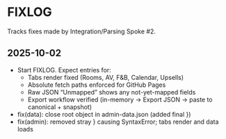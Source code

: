 # FIXLOG

Tracks fixes made by Integration/Parsing Spoke #2.

## 2025-10-02
- Start FIXLOG. Expect entries for:
  - Tabs render fixed (Rooms, AV, F&B, Calendar, Upsells)
  - Absolute fetch paths enforced for GitHub Pages
  - Raw JSON “Unmapped” shows any not-yet-mapped fields
  - Export workflow verified (in-memory → Export JSON → paste to canonical + snapshot)
- fix(data): close root object in admin-data.json (added final })
- fix(admin): removed stray } causing SyntaxError; tabs render and data loads

